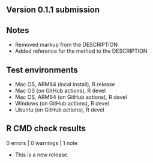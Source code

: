 ## Version 0.1.1 submission

## Notes

-   Removed markup from the DESCRIPTION
-   Added reference for the method to the DESCRIPTION

## Test environments

-   Mac OS, ARM64 (local install), R release
-   Mac OS (on GitHub actions), R devel
-   Mac OS, ARM64 (on GitHub actions), R devel
-   Windows (on GitHub actions), R devel
-   Ubuntu (on GitHub actions), R devel

## R CMD check results

0 errors | 0 warnings | 1 note

* This is a new release.
